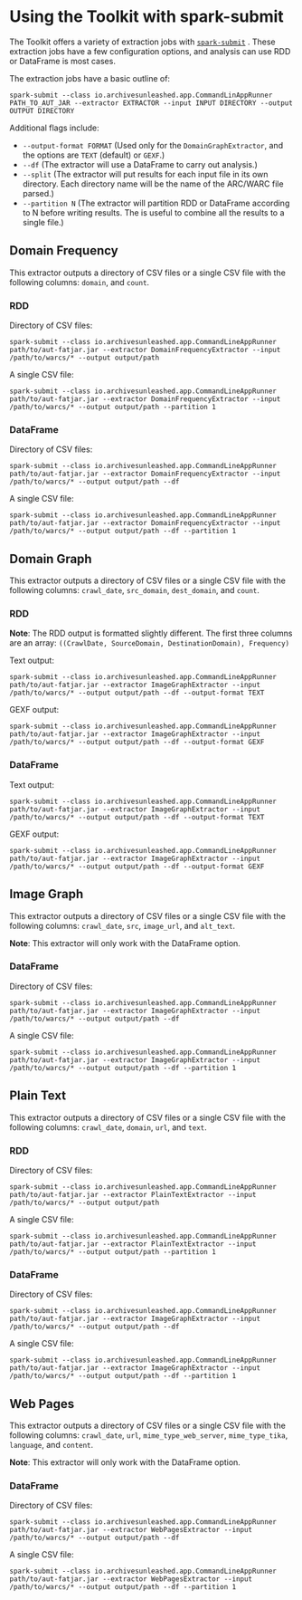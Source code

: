 # Using the Toolkit with spark-submit

The Toolkit offers a variety of extraction jobs with
[`spark-submit`](https://spark.apache.org/docs/latest/submitting-applications.html)
. These extraction jobs have a few configuration options, and analysis can use
RDD or DataFrame is most cases.

The extraction jobs have a basic outline of:

```shell
spark-submit --class io.archivesunleashed.app.CommandLinAppRunner PATH_TO_AUT_JAR --extractor EXTRACTOR --input INPUT DIRECTORY --output OUTPUT DIRECTORY
```

Additional flags include:

* `--output-format FORMAT` (Used only for the `DomainGraphExtractor`, and the
  options are `TEXT` (default) or `GEXF`.)
* `--df` (The extractor will use a DataFrame to carry out analysis.)
* `--split` (The extractor will put results for each input file in its own
  directory. Each directory name will be the name of the ARC/WARC file parsed.)
* `--partition N` (The extractor will partition RDD or DataFrame according to N
  before writing results. The is useful to combine all the results to a single
  file.)

## Domain Frequency

This extractor outputs a directory of CSV files or a single CSV file with the
following columns: `domain`, and `count`.

### RDD

Directory of CSV files:

```shell
spark-submit --class io.archivesunleashed.app.CommandLineAppRunner path/to/aut-fatjar.jar --extractor DomainFrequencyExtractor --input /path/to/warcs/* --output output/path
 ```

A single CSV file:

```shell
spark-submit --class io.archivesunleashed.app.CommandLineAppRunner path/to/aut-fatjar.jar --extractor DomainFrequencyExtractor --input /path/to/warcs/* --output output/path --partition 1
```

### DataFrame

Directory of CSV files:

```shell
spark-submit --class io.archivesunleashed.app.CommandLineAppRunner path/to/aut-fatjar.jar --extractor DomainFrequencyExtractor --input /path/to/warcs/* --output output/path --df
```

A single CSV file:

```shell
spark-submit --class io.archivesunleashed.app.CommandLineAppRunner path/to/aut-fatjar.jar --extractor DomainFrequencyExtractor --input /path/to/warcs/* --output output/path --df --partition 1
```

## Domain Graph

This extractor outputs a directory of CSV files or a single CSV file with the
following columns: `crawl_date`, `src_domain`, `dest_domain`, and `count`.

### RDD

**Note**: The RDD output is formatted slightly different. The first three
columns are an array:
`((CrawlDate, SourceDomain, DestinationDomain), Frequency)`

Text output:

```shell
spark-submit --class io.archivesunleashed.app.CommandLineAppRunner path/to/aut-fatjar.jar --extractor ImageGraphExtractor --input /path/to/warcs/* --output output/path --df --output-format TEXT
```

GEXF output:

```shell
spark-submit --class io.archivesunleashed.app.CommandLineAppRunner path/to/aut-fatjar.jar --extractor ImageGraphExtractor --input /path/to/warcs/* --output output/path --df --output-format GEXF
```

### DataFrame

Text output:

```shell
spark-submit --class io.archivesunleashed.app.CommandLineAppRunner path/to/aut-fatjar.jar --extractor ImageGraphExtractor --input /path/to/warcs/* --output output/path --df --output-format TEXT
```

GEXF output:

```shell
spark-submit --class io.archivesunleashed.app.CommandLineAppRunner path/to/aut-fatjar.jar --extractor ImageGraphExtractor --input /path/to/warcs/* --output output/path --df --output-format GEXF
```

## Image Graph

This extractor outputs a directory of CSV files or a single CSV file with the
following columns: `crawl_date`, `src`, `image_url`, and `alt_text`.

**Note**: This extractor will only work with the DataFrame option.

### DataFrame

Directory of CSV files:

```shell
spark-submit --class io.archivesunleashed.app.CommandLineAppRunner path/to/aut-fatjar.jar --extractor ImageGraphExtractor --input /path/to/warcs/* --output output/path --df
```

A single CSV file:

``` shell
spark-submit --class io.archivesunleashed.app.CommandLineAppRunner path/to/aut-fatjar.jar --extractor ImageGraphExtractor --input /path/to/warcs/* --output output/path --df --partition 1
```

## Plain Text

This extractor outputs a directory of CSV files or a single CSV file with the
following columns: `crawl_date`, `domain`, `url`, and `text`.

### RDD

Directory of CSV files:

```shell
spark-submit --class io.archivesunleashed.app.CommandLineAppRunner path/to/aut-fatjar.jar --extractor PlainTextExtractor --input /path/to/warcs/* --output output/path
```

A single CSV file:

```shell
spark-submit --class io.archivesunleashed.app.CommandLineAppRunner path/to/aut-fatjar.jar --extractor PlainTextExtractor --input /path/to/warcs/* --output output/path --partition 1
```

### DataFrame

Directory of CSV files:

```shell
spark-submit --class io.archivesunleashed.app.CommandLineAppRunner path/to/aut-fatjar.jar --extractor ImageGraphExtractor --input /path/to/warcs/* --output output/path --df
```

A single CSV file:

```shell
spark-submit --class io.archivesunleashed.app.CommandLineAppRunner path/to/aut-fatjar.jar --extractor ImageGraphExtractor --input /path/to/warcs/* --output output/path --df --partition 1
```

## Web Pages

This extractor outputs a directory of CSV files or a single CSV file with the
following columns: `crawl_date`, `url`, `mime_type_web_server`,
`mime_type_tika`, `language`, and `content`.

**Note**: This extractor will only work with the DataFrame option.

### DataFrame

Directory of CSV files:

```shell
spark-submit --class io.archivesunleashed.app.CommandLineAppRunner path/to/aut-fatjar.jar --extractor WebPagesExtractor --input /path/to/warcs/* --output output/path --df
```

A single CSV file:

```shell
spark-submit --class io.archivesunleashed.app.CommandLineAppRunner path/to/aut-fatjar.jar --extractor WebPagesExtractor --input /path/to/warcs/* --output output/path --df --partition 1
```
